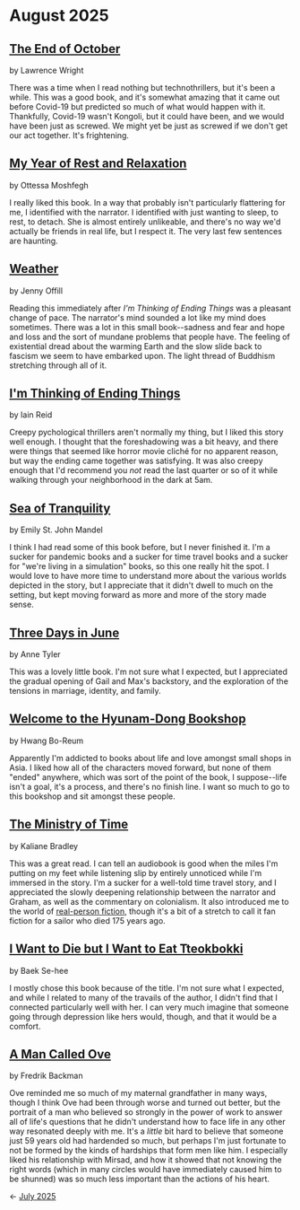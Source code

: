# August 2025

## [The End of October](https://www.goodreads.com/book/show/52669505-the-end-of-october)

by Lawrence Wright

There was a time when I read nothing but technothrillers, but it's been a while. This was a good book, and it's somewhat amazing that it came out before Covid-19 but predicted so much of what would happen with it. Thankfully, Covid-19 wasn't Kongoli, but it could have been, and we would have been just as screwed. We might yet be just as screwed if we don't get our act together. It's frightening. 

## [My Year of Rest and Relaxation](https://www.goodreads.com/book/show/44279110-my-year-of-rest-and-relaxation)

by Ottessa Moshfegh

I really liked this book. In a way that probably isn't particularly flattering for me, I identified with the narrator. I identified with just wanting to sleep, to rest, to detach. She is almost entirely unlikeable, and there's no way we'd actually be friends in real life, but I respect it. The very last few sentences are haunting.

## [Weather](https://www.goodreads.com/book/show/37506228-weather) 

by Jenny Offill

Reading this immediately after _I'm Thinking of Ending Things_ was a pleasant change of pace. The narrator's mind sounded a lot like my mind does sometimes. There was a lot in this small book--sadness and fear and hope and loss and the sort of mundane problems that people have. The feeling of existential dread about the warming Earth and the slow slide back to fascism we seem to have embarked upon. The light thread of Buddhism stretching through all of it.

## [I'm Thinking of Ending Things](https://www.goodreads.com/book/show/40605223-i-m-thinking-of-ending-things)

by Iain Reid

Creepy pychological thrillers aren't normally my thing, but I liked this story well enough. I thought that the foreshadowing was a bit heavy, and there were things that seemed like horror movie cliché for no apparent reason, but way the ending came together was satisfying. It was also creepy enough that I'd recommend you _not_ read the last quarter or so of it while walking through your neighborhood in the dark at 5am.

## [Sea of Tranquility](https://www.goodreads.com/book/show/58446227-sea-of-tranquility)

by Emily St. John Mandel

I think I had read some of this book before, but I never finished it. I'm a sucker for pandemic books and a sucker for time travel books and a sucker for "we're living in a simulation" books, so this one really hit the spot. I would love to have more time to understand more about the various worlds depicted in the story, but I appreciate that it didn't dwell to much on the setting, but kept moving forward as more and more of the story made sense.

## [Three Days in June](https://www.goodreads.com/book/show/213243949-three-days-in-june) 

by Anne Tyler

This was a lovely little book. I'm not sure what I expected, but I appreciated the gradual opening of Gail and Max's backstory, and the exploration of the tensions in marriage, identity, and family.

## [Welcome to the Hyunam-Dong Bookshop](https://www.goodreads.com/book/show/133938826-welcome-to-the-hyunam-dong-bookshop) 

by Hwang Bo-Reum

Apparently I'm addicted to books about life and love amongst small shops in Asia. I liked how all of the characters moved forward, but none of them "ended" anywhere, which was sort of the point of the book, I suppose--life isn't a goal, it's a process, and there's no finish line. I want so much to go to this bookshop and sit amongst these people.

## [The Ministry of Time](https://www.goodreads.com/book/show/199798179-the-ministry-of-time) 

by Kaliane Bradley

This was a great read. I can tell an audiobook is good when the miles I'm putting on my feet while listening slip by entirely unnoticed while I'm immersed in the story. I'm a sucker for a well-told time travel story, and I appreciated the slowly deepening relationship between the narrator and Graham, as well as the commentary on colonialism. It also introduced me to the world of [real-person fiction](https://en.wikipedia.org/wiki/Real_person_fiction), though it's a bit of a stretch to call it fan fiction for a sailor who died 175 years ago. 

## [I Want to Die but I Want to Eat Tteokbokki](https://www.goodreads.com/book/show/49228706-i-want-to-die-but-i-want-to-eat-tteokpokki)

by Baek Se-hee

I mostly chose this book because of the title. I'm not sure what I expected, and while I related to many of the travails of the author, I didn't find that I connected particularly well with her. I can very much imagine that someone going through depression like hers would, though, and that it would be a comfort.

## [A Man Called Ove](https://www.goodreads.com/book/show/18774964-a-man-called-ove) 

by Fredrik Backman

Ove reminded me so much of my maternal grandfather in many ways, though I think Ove had been through worse and turned out better, but the portrait of a man who believed so strongly in the power of work to answer all of life's questions that he didn't understand how to face life in any other way resonated deeply with me. It's a _little_ bit hard to believe that someone just 59 years old had hardended so much, but perhaps I'm just fortunate to not be formed by the kinds of hardships that form men like him. I especially liked his relationship with Mirsad, and how it showed that not knowing the right words (which in many circles would have immediately caused him to be shunned) was so much less important than the actions of his heart.

&larr; [July 2025](https://github.com/biesnecker/reading-log/blob/main/2025-07.md)

